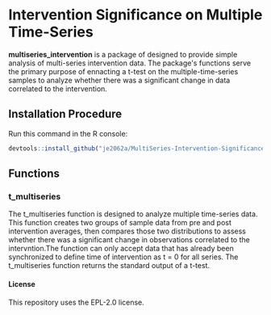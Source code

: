 # Intervention Significance on Multiple Time-Series

**multiseries_intervention** is a package of designed to provide simple analysis of multi-series intervention data. The package's functions serve the primary purpose of ennacting a t-test on the multiple-time-series samples to analyze whether there was a significant change in data correlated to the intervention. 

## Installation Procedure

Run this command in the R console:

```R
devtools::install_github("je2062a/MultiSeries-Intervention-Significance")
```
## Functions

### t_multiseries

The t_multiseries function is designed to analyze multiple time-series data. 
This function creates two groups of sample data from pre and post intervention 
averages, then compares those two distributions to assess whether there was a 
significant change in observations correlated to the intervntion.The function 
can only accept data that has already been synchronized to define time of 
intervention as t = 0 for all series. The t_multiseries function returns the
standard output of a t-test. 

#### License
This repository uses the EPL-2.0 license. 